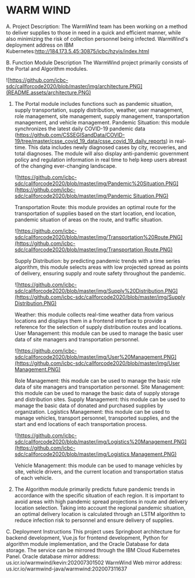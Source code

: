 # WARM WIND

A. Project Description:
The WarmWind team has been working on a method to deliver supplies to those in need in a quick and efficient manner, while also minimizing the risk of collection personnel being infected. WarmWind's deployment address on IBM Kubernetes:http://184.173.5.45:30875/icbc/hzyjs/index.html

B. Function Module Description
The WarmWind project primarily consists of the Portal and Algorithm modules.

![https://github.com/icbc-sdc/callforcode2020/blob/master/img/architecture.PNG](README.assets/architecture.PNG)

1. The Portal module includes functions such as pandemic situation, supply transportation, supply distribution, weather, user management, role management, site management, supply management, transportation management, and vehicle management.
    Pandemic Situation: this module synchronizes the latest daily COVID-19 pandemic data (https://github.com/CSSEGISandData/COVID-19/tree/master/csse_covid_19_data/csse_covid_19_daily_reports) in real-time. This data includes newly diagnosed cases by city, recoveries, and total diagnoses. The module will also display anti-pandemic government policy and regulation information in real time to help keep users abreast of the changing ever-changing landscape.
    
    ![[https://github.com/icbc-sdc/callforcode2020/blob/master/img/Pandemic%20Situation.PNG](https://github.com/icbc-sdc/callforcode2020/blob/master/img/Pandemic Situation.PNG)]()
    
    Transportation Route: this module provides an optimal route for the transportation of supplies based on the start location, end location, pandemic situation of areas on the route, and traffic situation. 
    
    ![[https://github.com/icbc-sdc/callforcode2020/blob/master/img/Transportation%20Route.PNG](https://github.com/icbc-sdc/callforcode2020/blob/master/img/Transportation Route.PNG)]()
    
    Supply Distribution: by predicting pandemic trends with a time series algorithm, this module selects areas with low projected spread as points of delivery, ensuring supply and route safety throughout the pandemic.
    
    ![[https://github.com/icbc-sdc/callforcode2020/blob/master/img/Supply%20Distribution.PNG](https://github.com/icbc-sdc/callforcode2020/blob/master/img/Supply Distribution.PNG)]()
    
    Weather: this module collects real-time weather data from various locations and displays them in a frontend interface to provide a reference for the selection of supply distribution routes and locations.
    User Management: this module can be used to manage the basic user data of site managers and transportation personnel.
    
    ![[https://github.com/icbc-sdc/callforcode2020/blob/master/img/User%20Management.PNG](https://github.com/icbc-sdc/callforcode2020/blob/master/img/User Management.PNG)]()
    
    Role Management: this module can be used to manage the basic role data of site managers and transportation personnel.
    Site Management: this module can be used to manage the basic data of supply storage and distribution sites.
    Supply Management: this module can be used to manage the basic data of donated and purchased supplies by organization.
    Logistics Management: this module can be used to manage vehicles, transport personnel, transported supplies, and the start and end locations of each transportation process.
    
    ![[https://github.com/icbc-sdc/callforcode2020/blob/master/img/Logistics%20Management.PNG](https://github.com/icbc-sdc/callforcode2020/blob/master/img/Logistics Management.PNG)]()
    
    Vehicle Management: this module can be used to manage vehicles by site, vehicle drivers, and the current location and transportation status of each vehicle.
    
2. The Algorithm module primarily predicts future pandemic trends in accordance with the specific situation of each region. It is important to avoid areas with high pandemic spread projections in route and delivery location selection. Taking into account the regional pandemic situation, an optimal delivery location is calculated through an LSTM algorithm to reduce infection risk to personnel and ensure delivery of supplies.

C. Deployment Instructions
  This project uses Springboot architecture for backend development, Vue.js for frontend development, Python for algorithm module implementation, and the Oracle Database for data storage. The service can be mirrored through the IBM Cloud Kubernetes Panel.
  Oracle database mirror address: us.icr.io/warmwind/kevin:202007301502
  WarmWind Web mirror address: us.icr.io/warmwind-java/warmwind:202007311637